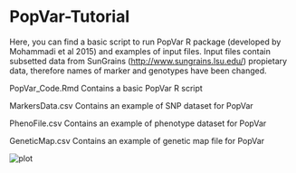 # PopVar-Tutorial

Here, you can find a basic script to run PopVar R package (developed by Mohammadi et al 2015) and examples of input files. 
Input files contain subsetted data from SunGrains (http://www.sungrains.lsu.edu/) propietary data, therefore names of marker and genotypes have been changed. 

PopVar_Code.Rmd
Contains a basic PopVar R script 

MarkersData.csv
Contains an example of SNP dataset for PopVar

PhenoFile.csv
Contains an example of phenotype dataset for PopVar

GeneticMap.csv
Contains an example of genetic map file for PopVar

![plot](<img width="803" alt="PopVar" src="https://github.com/caroballen2/PopVar-Tutorial/assets/95701434/35a3b7d6-37ae-4b70-a5db-3636d3942ac4">)
